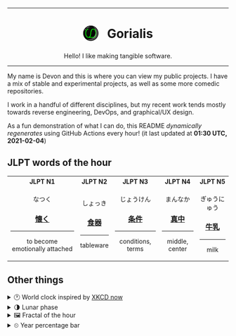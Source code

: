 ***

<h1 align="center">
<sub>
    <img src="readme/resources/avatar.png" height="36">
</sub>
&nbsp;
Gorialis
</h1>
<p align="center">
Hello! I like making tangible software.
</p>

***

My name is Devon and this is where you can view my public projects. I have a mix of stable and experimental projects, as well as some more comedic repositories.

I work in a handful of different disciplines, but my recent work tends mostly towards reverse engineering, DevOps, and graphical/UX design.

As a fun demonstration of what I can do, this README *dynamically regenerates* using GitHub Actions every hour! (it last updated at **01:30 UTC, 2021-02-04**)

<h2>JLPT words of the hour</h2>
<table>
    <tr>
        <th>JLPT N1</th>
        <th>JLPT N2</th>
        <th>JLPT N3</th>
        <th>JLPT N4</th>
        <th>JLPT N5</th>
    </tr>
    <tr>
        <td>
            <p align="center">なつく</p>
            <h3 align="center"><b><a href="https://jisho.org/search/%E6%87%90%E3%81%8F">懐く</a></b></h3>
            <hr>
            <p align="center">to become emotionally attached</p>
        </td>
        <td>
            <p align="center">しょっき</p>
            <h3 align="center"><b><a href="https://jisho.org/search/%E9%A3%9F%E5%99%A8">食器</a></b></h3>
            <hr>
            <p align="center">tableware</p>
        </td>
        <td>
            <p align="center">じょうけん</p>
            <h3 align="center"><b><a href="https://jisho.org/search/%E6%9D%A1%E4%BB%B6">条件</a></b></h3>
            <hr>
            <p align="center">conditions,<wbr> terms</p>
        </td>
        <td>
            <p align="center">まんなか</p>
            <h3 align="center"><b><a href="https://jisho.org/search/%E7%9C%9F%E4%B8%AD">真中</a></b></h3>
            <hr>
            <p align="center">middle,<wbr> center</p>
        </td>
        <td>
            <p align="center">ぎゅうにゅう</p>
            <h3 align="center"><b><a href="https://jisho.org/search/%E7%89%9B%E4%B9%B3">牛乳</a></b></h3>
            <hr>
            <p align="center">milk</p>
        </td>
    </tr>
</table>

<h2>Other things</h2>
<details>
<summary>🕐  World clock inspired by <a href="https://xkcd.com/now">XKCD now</a></summary>

> <img src="generated/now.png" width="512">

</details>
<details>
<summary>🌗 Lunar phase</summary>

The moon is approximately 76.04% through its phase (Last Quarter).

</details>
<details>
<summary>&#x1f5bc; Fractal of the hour</summary>

> <img src="generated/fractal.png" width="512">

</details>
<details>
<summary>&#x23f2; Year percentage bar</summary>
<pre><code>2021 [█▁▁▁▁▁▁▁▁▁▁▁▁▁▁▁▁▁▁▁] 9.33%</code></pre>
</details>
